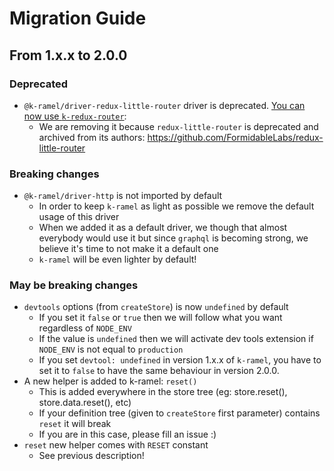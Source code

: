 # Migration Guide
## From 1.x.x to 2.0.0
### Deprecated
 - `@k-ramel/driver-redux-little-router` driver is deprecated. [You can now use `k-redux-router`](https://github.com/alakarteio/k-redux-router):
    * We are removing it because `redux-little-router` is deprecated and archived from its authors: https://github.com/FormidableLabs/redux-little-router

### Breaking changes
 - `@k-ramel/driver-http` is not imported by default
    * In order to keep `k-ramel` as light as possible we remove the default usage of this driver
    * When we added it as a default driver, we though that almost everybody would use it but since `graphql` is becoming strong, we believe it's time to not make it a default one
    * `k-ramel` will be even lighter by default!

### May be breaking changes
 - `devtools` options (from `createStore`) is now `undefined` by default
    * If you set it `false` or `true` then we will follow what you want regardless of `NODE_ENV`
    * If the value is `undefined` then we will activate dev tools extension if `NODE_ENV` is not equal to `production`
    * If you set `devtool: undefined` in version 1.x.x of `k-ramel`, you have to set it to `false` to have the same behaviour in version 2.0.0.
 - A new helper is added to k-ramel: `reset()`
    * This is added everywhere in the store tree (eg: store.reset(), store.data.reset(), etc)
    * If your definition tree (given to `createStore` first parameter) contains `reset` it will break
    * If you are in this case, please fill an issue :)
 - `reset` new helper comes with `RESET` constant
    * See previous description!
